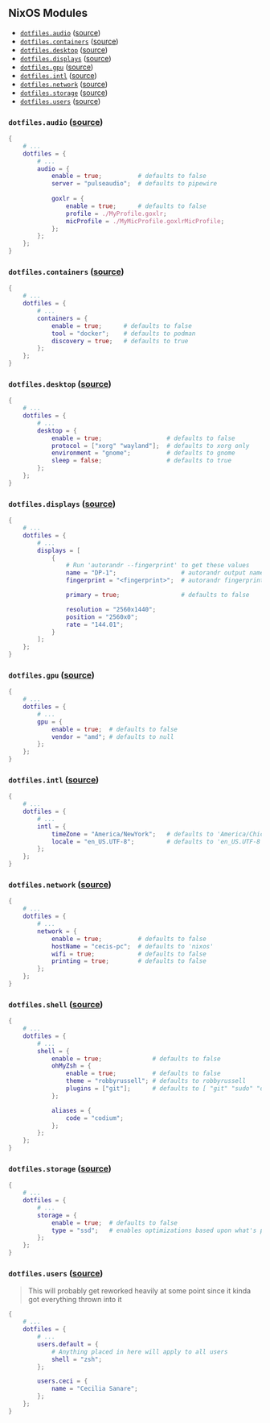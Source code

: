 ## NixOS Modules

- [`dotfiles.audio`](#dotfilesaudio-source) ([source](./audio/default.nix))
- [`dotfiles.containers`](#dotfilescontainers-source) ([source](./containers/default.nix))
- [`dotfiles.desktop`](#dotfilesdesktop-source) ([source](./desktop/default.nix))
- [`dotfiles.displays`](#dotfilesdisplays-source) ([source](./displays/default.nix))
- [`dotfiles.gpu`](#dotfilesgpu-source) ([source](./gpu/default.nix))
- [`dotfiles.intl`](#dotfilesintl-source) ([source](./intl/default.nix))
- [`dotfiles.network`](#dotfilesnetwork-source) ([source](./network/default.nix))
- [`dotfiles.storage`](#dotfilesstorage-source) ([source](./storage/default.nix))
- [`dotfiles.users`](#dotfilesusers-source) ([source](./users/default.nix))

### `dotfiles.audio` ([source](./audio/default.nix))

```nix
{
    # ...
    dotfiles = {
        # ...
        audio = {
            enable = true;          # defaults to false
            server = "pulseaudio";  # defaults to pipewire
            
            goxlr = {
                enable = true;      # defaults to false
                profile = ./MyProfile.goxlr;
                micProfile = ./MyMicProfile.goxlrMicProfile;
            };
        };
    };
}
```

### `dotfiles.containers` ([source](./containers/default.nix))

```nix
{
    # ...
    dotfiles = {
        # ...
        containers = {
            enable = true;      # defaults to false
            tool = "docker";    # defaults to podman
            discovery = true;   # defaults to true
        };
    };
}
```

### `dotfiles.desktop` ([source](./desktop/default.nix))

```nix
{
    # ...
    dotfiles = {
        # ...
        desktop = {
            enable = true;                  # defaults to false
            protocol = ["xorg" "wayland"];  # defaults to xorg only
            environment = "gnome";          # defaults to gnome
            sleep = false;                  # defaults to true
        };
    };
}
```

### `dotfiles.displays` ([source](./displays/default.nix))

```nix
{
    # ...
    dotfiles = {
        # ...
        displays = [
            {
                # Run 'autorandr --fingerprint' to get these values
                name = "DP-1";                  # autorandr output name
                fingerprint = "<fingerprint>";  # autorandr fingerprint

                primary = true;                 # defaults to false

                resolution = "2560x1440";
                position = "2560x0";
                rate = "144.01";
            }
        ];
    };
}
```

### `dotfiles.gpu` ([source](./gpu/default.nix))

```nix
{
    # ...
    dotfiles = {
        # ...
        gpu = {
            enable = true;  # defaults to false
            vendor = "amd"; # defaults to null
        };
    };
}
```

### `dotfiles.intl` ([source](./intl/default.nix))

```nix
{
    # ...
    dotfiles = {
        # ...
        intl = {
            timeZone = "America/NewYork";   # defaults to 'America/Chicago'
            locale = "en_US.UTF-8";         # defaults to 'en_US.UTF-8'
        };
    };
}
```

### `dotfiles.network` ([source](./network/default.nix))

```nix
{
    # ...
    dotfiles = {
        # ...
        network = {
            enable = true;          # defaults to false
            hostName = "cecis-pc";  # defaults to 'nixos'
            wifi = true;            # defaults to false
            printing = true;        # defaults to false
        };
    };
}
```

### `dotfiles.shell` ([source](./storage/default.nix))

```nix
{
    # ...
    dotfiles = {
        # ...
        shell = {
            enable = true;              # defaults to false
            ohMyZsh = {
                enable = true;          # defaults to false
                theme = "robbyrussell"; # defaults to robbyrussell
                plugins = ["git"];      # defaults to [ "git" "sudo" "docker" ]
            };

            aliases = {
                code = "codium";
            };
        };
    };
}
```

### `dotfiles.storage` ([source](./storage/default.nix))

```nix
{
    # ...
    dotfiles = {
        # ...
        storage = {
            enable = true;  # defaults to false
            type = "ssd";   # enables optimizations based upon what's present
        };
    };
}
```

### `dotfiles.users` ([source](./users/default.nix))

> This will probably get reworked heavily at some point since it kinda got everything thrown into it

```nix
{
    # ...
    dotfiles = {
        # ...
        users.default = {
            # Anything placed in here will apply to all users
            shell = "zsh";
        };

        users.ceci = {
            name = "Cecilia Sanare";
        };
    };
}
```